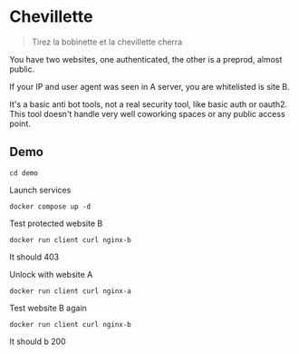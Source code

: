 Chevillette
===========

> Tirez la bobinette et la chevillette cherra

You have two websites, one authenticated, the other is a preprod, almost public.

If your IP and user agent was seen in A server, you are whitelisted is site B.

It's a basic anti bot tools, not a real security tool, like basic auth or oauth2.
This tool doesn't handle very well coworking spaces or any public access point.

Demo
----

    cd demo

Launch services

    docker compose up -d

Test protected website B

    docker run client curl nginx-b

It should 403

Unlock with website A

    docker run client curl nginx-a

Test website B again

    docker run client curl nginx-b

It should b 200
